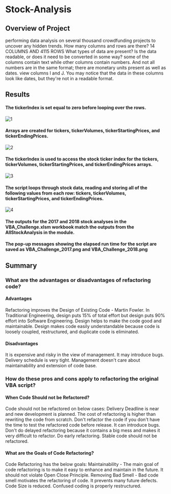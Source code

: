 # Stock-Analysis

## Overview of Project

performing data analysis on several thousand crowdfunding projects to uncover any hidden trends. 
How many columns and rows are there? 14 COLUMNS AND 4115 ROWS 
What types of data are present?
Is the data readable, or does it need to be converted in some way?
some of the columns contain text while other columns contain numbers. And not all numbers are in the same format; there are monetary units present as well as dates.
view columns I and J. You may notice that the data in these columns look like dates, but they're not in a readable format.



## Results

#### The tickerIndex is set equal to zero before looping over the rows. 
![1](https://user-images.githubusercontent.com/38533045/126405518-d9eca1e7-f799-4201-980e-25147990ed4b.JPG)

#### Arrays are created for tickers, tickerVolumes, tickerStartingPrices, and tickerEndingPrices.
![2](https://user-images.githubusercontent.com/38533045/126405762-3a8aa223-5716-48ff-b184-a5fa94648fd0.JPG)

#### The tickerIndex is used to access the stock ticker index for the tickers, tickerVolumes, tickerStartingPrices, and tickerEndingPrices arrays.
![3](https://user-images.githubusercontent.com/38533045/126406702-fd64dc2a-0c74-4888-8b42-71b4aa6f38aa.JPG)

#### The script loops through stock data, reading and storing all of the following values from each row: tickers, tickerVolumes, tickerStartingPrices, and tickerEndingPrices.
![4](https://user-images.githubusercontent.com/38533045/126406302-2e7b3faf-7c18-4456-8f73-0390299021be.JPG)


#### The outputs for the 2017 and 2018 stock analyses in the VBA_Challenge.xlsm workbook match the outputs from the AllStockAnalysis in the module.


#### The pop-up messages showing the elapsed run time for the script are saved as VBA_Challenge_2017.png and VBA_Challenge_2018.png 


## Summary

### What are the advantages or disadvantages of refactoring code?
#### Advantages
Refactoring improves the Design of Existing Code - Martin Fowler.
In Traditional Engineering, design puts 15% of total effort but design puts 90% effort into Software Engineering.
Design helps to make the code good and maintainable.
Design makes code easily understandable because code is loosely coupled, restructured, and duplicate code is eliminated.
#### Disadvantages
It is expensive and risky in the view of management.
It may introduce bugs.
Delivery schedule is very tight.
Management doesn't care about maintainability and extension of code base.

### How do these pros and cons apply to refactoring the original VBA script?
#### When Code Should not be Refactored?
Code should not be refactored on below cases:
Delivery Deadline is near and new development is planned.
The cost of refactoring is higher than rewriting the code from scratch.
Don't refactor the code if you don't have the time to test the refactored code before release. It can introduce bugs. 
Don't do delayed refactoring because it contains a big mess and makes it very difficult to refactor. Do early refactoring.
Stable code should not be refactored.
#### What are the Goals of Code Refactoring?
Code Refactoring has the below goals:
Maintainability - The main goal of code refactoring is to make it easy to enhance and maintain in the future. It should not violate Open Close Principle.
Removing Bad Smell - Bad code smell motivates the refactoring of code. It prevents many future defects. Code Size is reduced. Confused coding is properly restructured.
